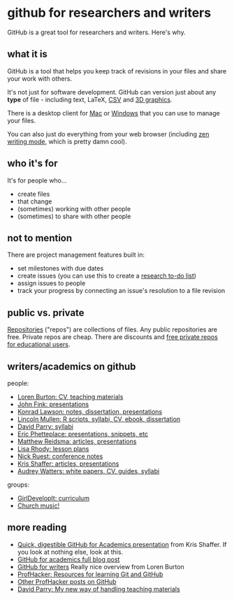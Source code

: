 github for researchers and writers
======================

GitHub is a great tool for researchers and writers. Here's why.

what it is
-----
GitHub is a tool that helps you keep track of revisions in your files and share your work with others.

It's not just for software development. GitHub can version just about any **type** of file - including text, LaTeX, [CSV](https://github.com/blog/1601-see-your-csvs) and [3D graphics](https://github.com/blog/1633-3d-file-diffs).

There is a desktop client for [Mac](http://mac.github.com) or [Windows](http://windows.github.com) that you can use to manage your files.

You can also just do everything from your web browser (including [zen writing mode](https://github.com/blog/1379-zen-writing-mode), which is pretty damn cool).

who it's for
-----
It's for people who...
- create files
- that change
- (sometimes) working with other people
- (sometimes) to share with other people

not to mention
-----
There are project management features built in:
 - set milestones with due dates
 - create issues (you can use this to create a [research to-do list](http://carlboettiger.info/2012/12/06/github-issues-tracker:-the-perfect-research-todo-list))
 - assign issues to people
 - track your progress by connecting an issue's resolution to a file revision

public vs. private
-----
[Repositories](https://help.github.com/articles/create-a-repo) ("repos") are collections of files. Any public repositories are free. Private repos are cheap. There are discounts and [free private repos for educational users](https://github.com/edu).

writers/academics on github
-----
people:
 - [Loren Burton: CV, teaching materials](https://github.com/aguynamedloren?tab=repositories)
 - [John Fink: presentations](https://github.com/jbfink?tab=repositories)
 - [Konrad Lawson: notes, dissertation, presentations](https://github.com/kmlawson?tab=repositories)
 - [Lincoln Mullen: R scripts, syllabi, CV, ebook, dissertation](https://github.com/lmullen?tab=repositories)
 - [David Parry: syllabi](https://github.com/academicdave?tab=repositories)
 - [Eric Phetteplace: presentations, snippets, etc](https://github.com/phette23?tab=repositories)
 - [Matthew Reidsma: articles, presentations](https://github.com/mreidsma?tab=repositories)
 - [Lisa Rhody: lesson plans](http://www.lisarhody.com/teaching-lda-with-the-topic-modeling-game/)
 - [Nick Ruest: conference notes](https://github.com/ruebot/conference-notes)
 - [Kris Shaffer: articles, presentations](https://github.com/kshaffer?tab=repositories)
 - [Audrey Watters: white papers, CV, guides, syllabi](https://github.com/audreywatters?tab=repositories)

groups:
 - [GirlDevelopIt: curriculum](https://github.com/girldevelopit)
 - [Church music!](http://www.wired.com/wiredenterprise/2013/05/gregorian_github/)

more reading
-----
 - [Quick, digestible GitHub for Academics presentation](http://kris.shaffermusic.com/githubforacademics/#/5) from Kris Shaffer. If you look at nothing else, look at this.
 - [GitHub for academics full blog post](http://blogs.lse.ac.uk/impactofsocialsciences/2013/06/04/github-for-academics/)
 - [GitHub for writers](http://madebyloren.com/github-for-writers) Really nice overview from Loren Burton
 - [ProfHacker: Resources for learning Git and GitHub](http://chronicle.com/blogs/profhacker/resources-for-learning-git-and-github/48285)
 - [Other ProfHacker posts on GitHub](http://chronicle.com/blogs/profhacker/tag/github)
 - [David Parry: My new way of handling teaching materials](http://academhack.outsidethetext.com/home/2013/my-new-way-of-handling-teaching-materials/)
 
